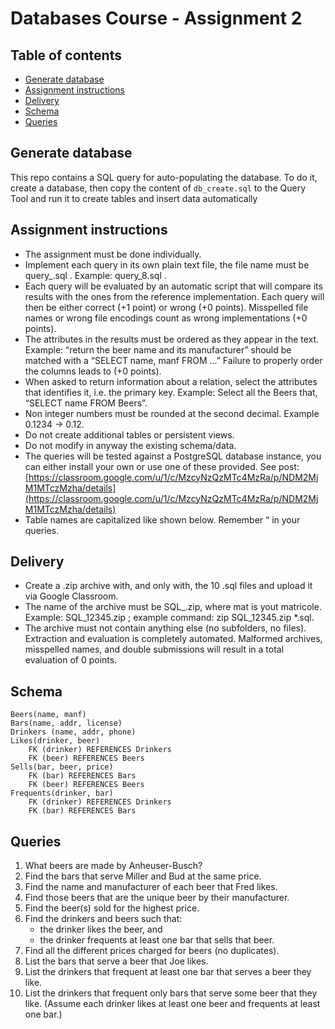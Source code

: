 # Databases Course - Assignment 2 <!-- omit in toc -->

## Table of contents <!-- omit in toc -->

- [Generate database](#generate-database)
- [Assignment instructions](#assignment-instructions)
- [Delivery](#delivery)
- [Schema](#schema)
- [Queries](#queries)

## Generate database

This repo contains a SQL query for auto-populating the database. To do it, create a database, then copy the content of `db_create.sql` to the Query Tool and run it to create tables and insert data automatically

## Assignment instructions
-   The assignment must be done individually.
-   Implement each query in its own plain text file, the file name must be query_<number>.sql . Example: query_8.sql  .
-   Each query will be evaluated by an automatic script that will compare its results with the ones from the reference implementation. Each query will then be either correct (+1 point) or wrong (+0 points). Misspelled file names or wrong file encodings count as wrong implementations (+0 points).
-   The attributes in the results must be ordered as they appear in the text. Example: “return the beer name and its manufacturer” should be matched with a “SELECT name, manf FROM ...” Failure to properly order the columns leads to (+0 points).
-   When asked to return information about a relation, select the attributes that identifies it, i.e. the primary key. Example: Select all the Beers that, “SELECT name FROM Beers”.
-   Non integer numbers must be rounded at the second decimal. Example 0.1234 → 0.12.
-   Do not create additional tables or persistent views.
-   Do not modify in anyway the existing schema/data.
-   The queries will be tested against a PostgreSQL database instance, you can either install your own or use one of these provided. See post: [https://classroom.google.com/u/1/c/MzcyNzQzMTc4MzRa/p/NDM2MjM1MTczMzha/details](https://classroom.google.com/u/1/c/MzcyNzQzMTc4MzRa/p/NDM2MjM1MTczMzha/details)
-   Table names are capitalized like shown below. Remember “ in your queries.

## Delivery
-   Create a .zip archive with, and only with, the 10 .sql files and upload it via Google Classroom.
-   The name of the archive must be SQL_<mat>.zip, where mat is yout matricole. Example: SQL_12345.zip ; example command: zip SQL_12345.zip *.sql.
-   The archive must not contain anything else (no subfolders, no files). Extraction and evaluation is completely automated. Malformed archives, misspelled names, and double submissions will result in a total evaluation of 0 points.

## Schema

    Beers(name, manf)
    Bars(name, addr, license)
    Drinkers (name, addr, phone)
    Likes(drinker, beer)
	    FK (drinker) REFERENCES Drinkers
	    FK (beer) REFERENCES Beers
    Sells(bar, beer, price)
	    FK (bar) REFERENCES Bars
		FK (beer) REFERENCES Beers
	Frequents(drinker, bar)
		FK (drinker) REFERENCES Drinkers
		FK (bar) REFERENCES Bars

## Queries
1.  What beers are made by Anheuser-Busch?
2.  Find the bars that serve Miller and Bud at the same price.
3.  Find the name and manufacturer of each beer that Fred likes.
4.  Find those beers that are the unique beer by their manufacturer.
5.  Find the beer(s) sold for the highest price.
6.  Find the drinkers and beers such that:
	- the drinker likes the beer, and
	- the drinker frequents at least one bar that sells that beer.
7.  Find all the different prices charged for beers (no duplicates).  
8.  List the bars that serve a beer that Joe likes.
9.  List the drinkers that frequent at least one bar that serves a beer they like.
10.  List the drinkers that frequent only bars that serve some beer that they like. (Assume each drinker likes at least one beer and frequents at least one bar.)